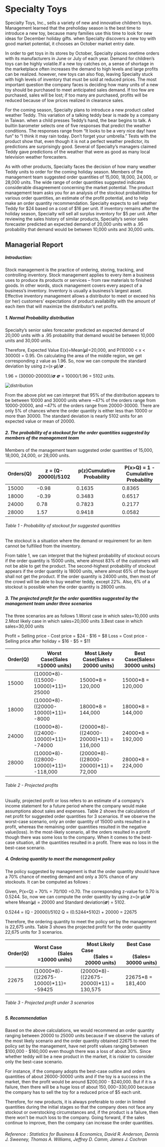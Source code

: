 # Specialty Toys
Specialty Toys, Inc., sells a variety of new and innovative children’s toys. Management learned that the preholiday season is the best time to introduce a new toy, because many families use this time to look for new ideas for December holiday gifts. when Specialty discovers a new toy with good market potential, it chooses an October market entry date.

In order to get toys in its stores by October, Specialty places onetime orders with its manufacturers in June or July of each year. Demand for children’s toys can be highly volatile.If a new toy catches on, a sense of shortage in the marketplace often increases the demand to high levels and large profits can be realized. however, new toys can also flop, leaving Specialty stuck with high levels of inventory that must be sold at reduced prices. The most important question the company faces is deciding how many units of a new toy should be purchased to meet anticipated sales demand. If too few are purchased, sales will be lost; if too many are purchased, profits will be reduced because of low prices realized in clearance sales.

For the coming season, Specialty plans to introduce a new product called weather Teddy. This variation of a talking teddy bear is made by a company in Taiwan. when a child presses Teddy’s hand, the bear begins to talk. A builtin barometer selects one of five responses that predict the weather conditions. The responses range from “It looks to be a very nice day! have fun” to “I think it may rain today. Don’t forget your umbrella.” Tests with the product show that, even though it is not a perfect weather predictor, its predictions are surprisingly good. Several of Specialty’s managers claimed Teddy gave predictions of the weather that were as good as many local television weather forecasters.

As with other products, Specialty faces the decision of how many weather Teddy units to order for the coming holiday season. Members of the management team suggested order quantities of 15,000, 18,000, 24,000, or 28,000 units. The wide range of order quantities suggested indicates considerable disagreement concerning the market potential. The product management team asks you for an analysis of the stockout probabilities for various order quantities, an estimate of the profit potential, and to help make an order quantity recommendation. Specialty expects to sell weather Teddy for $24 based on a cost of $16 per unit. If inventory remains after the holiday season, Specialty will sell all surplus inventory for $5 per unit. After reviewing the sales history of similar products, Specialty’s senior sales forecaster predicted an expected demand of 20,000 units with a .95 probability that demand would be between 10,000 units and 30,000 units.

## Managerial Report

##### Introduction:

Stock management is the practice of ordering, storing, tracking, and controlling inventory. Stock management applies to every item a business uses to produce its products or services – from raw materials to finished goods. In other words, stock management covers every aspect of a business’s inventory. Inventory is usually a business’s largest asset. Effective inventory management allows a distributor to meet or exceed his (or her) customers’ expectations of product availability with the amount of each item that will maximize the distributor’s net profits.

##### 1. Normal Probability distribution 

Specialty’s senior sales forecaster predicted an expected demand of 20,000 units with a .95 probability that demand would be between 10,000 units and 30,000 units.

Therefore, Expected Value E(x)=Mean(𝝁)=20,000, and P(10000 < x < 30000) = 0.95. On calculating the area of the middle region, we get corresponding z value as 1.96. So, now we can compute the standard deviation by using z=(x-𝝁)/𝞼 .

1.96 = (30000-20000)/𝞼
𝞼 = 10000/1.96 = 5102 units.

![distribution](https://user-images.githubusercontent.com/22431752/78062213-2ccf2f00-7343-11ea-8376-86fa9be6b305.jpeg)

From the above plot we can interpret that 95% of the distribution appears to be between 10000 and 30000 units where ~47% of the orders range from 10000-20000, and ~47% of the orders range from 20000-30000. There are only 5% of chances where the order quantity is either less than 10000 or more than 30000. The standard deviation is nearly 5102 units for an expected value or mean of 20000.

##### 2. The probability of a stockout for the order quantities suggested by members of the management team

Members of the management team suggested order quantities of 15,000, 18,000, 24,000, or 28,000 units.

| Orders(Q) | z = (Q-20000)/5102 | p(z)Cumulative Probability | P(x>Q) = 1 - Cumulative Probability |
|-----------|--------------------|----------------------------|-------------------------------------|
| 15000     | -0.98              | 0.1635                     | 0.8365                              |
| 18000     | -0.39              | 0.3483                     | 0.6517                              |
| 24000     | 0.78               | 0.7823                     | 0.2177                              |
| 28000     | 1.57               | 0.9418                     | 0.0582                              |
###### Table 1 - Probability of stockout for suggested quantities

The stockout is a situation where the demand or requirement  for an item cannot be fulfilled from the inventory. 

From table 1, we can interpret that the highest probability of stockout occurs if the order quantity is 15000 units, where almost 83% of the customers will not be able to get the product.
The second-highest probability of stockout appears if the order quantity is 18000 units, where almost 65% of the buyer shall not get the product.
If the order quantity is 24000 units, then most of the crowd will be able to buy weather teddy, except 22%.
Also, 6% of a stockout is possible when the order quantity is 28000 units.

##### 3. The projected profit for the order quantities suggested by the management team under three scenarios

The three scenarios are as follows
1.Worst case in which sales=10,000 units
2.Most likely case in which sales=20,000 units
3.Best case in which sales=30,000 units

Profit = Selling price - Cost price = $24 - $16 = $8
Loss = Cost price - Selling price after holiday = $16 - $5 = $11

| Order(Q) | Worst Case(Sales =10000 units) | Most Likely Case(Sales = 20000 units) | Best Case(Sales= 30000 units) |
|----------|-----------------------------------------------------------|----------------------------------------------------------|--------------------------------------------------------|
| 15000    | (10000*8)-((15000-10000)*11)= 25000                       | 15000*8 = 120,000                                        | 15000*8 = 120,000                                      |
| 18000    | (10000*8)-((20000-10000)*11)= -8000                       | 18000*8 = 144,000                                        | 18000*8 = 144,000                                      |
| 24000    | (10000*8)-((24000-10000)*11)= -74000                      | (20000*8)-((24000-20000)*11) = 116,000                   | 24000*8 = 192,000                                      |
| 28000    | (10000*8)-((28000-10000)*11)= -118,000                    | (20000*8)-((28000-20000)*11) = 72,000                    | 28000*8 = 224,000                                      |
###### Table 2 - Projected profits

Usually, projected profit or loss refers to an estimate of a company's income statement for a future period where the company would make assumptions about sales and expenses. Table 2 shows the calculations of net profit for suggested order quantities for 3 scenarios. If we observe the worst-case scenario, only an order quantity of 15000 units resulted in a profit, whereas the remaining order quantities resulted in the negative value(loss). In the most-likely scenario, all the orders resulted in a profit though there was some loss to the company. When it comes to the best-case situation, all the quantities resulted in a profit. There was no loss in the best-case scenario.

##### 4.  Ordering quantity to meet the management policy

The policy suggested by management is that the order quantity should have a 70% chance of meeting demand and only a 30% chance of any stockouts. It can be computed as follows : 

Given, P(x<Q) = 70% = 70/100 =0.70.
 The corresponding z-value for 0.70 is 0.5244. 
So, now we can compute the order quantity by using z=(x-𝝁)/𝞼 where Mean(𝝁) = 20000 and Standard deviation(𝞼) = 5102.

0.5244 = (Q - 20000)/5102 
Q = (0.5244*5102) + 20000 = 22675

Therefore, the ordering quantity to meet the policy set by the management is 22,675 units. Table 3 shows the projected profit for the order quantity 22,675 units for 3 scenarios.

| Order(Q) | Worst Case                           (Sales =10000 units) | Most Likely Case                         (Sales = 20000 units) | Best Case                         (Sales= 30000 units) |
|----------|-----------------------------------------------------------|----------------------------------------------------------------|--------------------------------------------------------|
| 22675    | (10000*8)-((22675-10000)*11)= -59425                      | (20000*8)-((22675-20000)*11) = 130,575                         | 22675*8 = 181,400                                      |
######  Table 3 - Projected profit under 3 scenarios

##### 5. Recommendation

Based on the above calculations, we would recommend an order quantity ranging between 20000 to 25000 units because if we observe the values of the most likely scenario and the order quantity obtained 22675 to meet the policy set by the management, have net profit values ranging between $100,000 - $160,000 even though there was a loss of about 30%. Since whether teddy will be a new product in the market, it is riskier to consider only the best-case scenario. 

For instance, if the company adopts the best-case outline and orders quantities of about 26000-30000 units and if the toy is a success in the market, then the profit would be around $200,000 - $240,000. But if it is a failure, then there will be a huge loss of about $150,000-$330,000 because the company has to sell the toy for a reduced price of $5 each unit. 
	
Therefore, for new products, it is always preferable to order in limited quantities during the initial stages so that the company does not face any stockout or overstocking circumstances and, if the product is a failure, then there won't be much loss to the company. Going forward, if the sales continue to improve, then the company can increase the order quantities.


###### Reference : Statistics for Business & Economics, David R. Anderson, Dennis J. Sweeney, Thomas A. Williams, Jeffrey D. Camm, James J. Cochran

